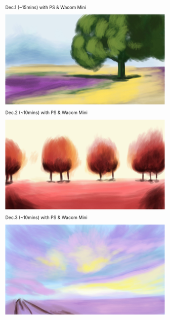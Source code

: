 Dec.1 (~15mins) with PS & Wacom Mini

![Tree](1.jpg)

Dec.2 (~10mins) with PS & Wacom Mini

![Tree](2.jpg)

Dec.3 (~10mins) with PS & Wacom Mini

![Wind](3.jpg)
